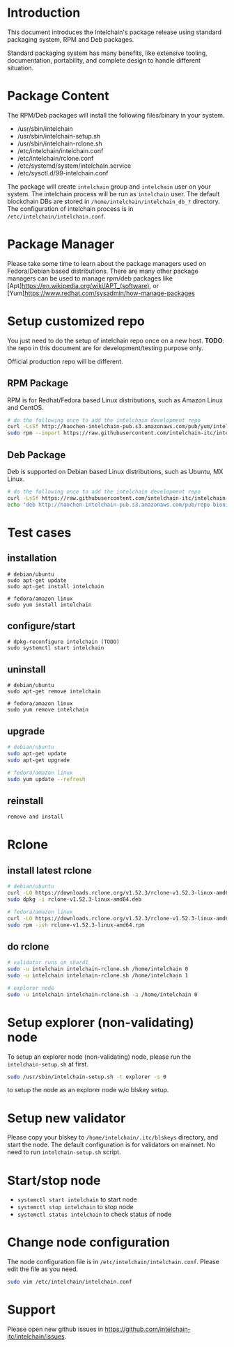 # Introduction
This document introduces the Intelchain's package release using standard packaging system, RPM and Deb packages.

Standard packaging system has many benefits, like extensive tooling, documentation, portability, and complete design to handle different situation.

# Package Content
The RPM/Deb packages will install the following files/binary in your system.
* /usr/sbin/intelchain
* /usr/sbin/intelchain-setup.sh
* /usr/sbin/intelchain-rclone.sh
* /etc/intelchain/intelchain.conf
* /etc/intelchain/rclone.conf
* /etc/systemd/system/intelchain.service
* /etc/sysctl.d/99-intelchain.conf

The package will create `intelchain` group and `intelchain` user on your system.
The intelchain process will be run as `intelchain` user.
The default blockchain DBs are stored in `/home/intelchain/intelchain_db_?` directory.
The configuration of intelchain process is in `/etc/intelchain/intelchain.conf`.

# Package Manager
Please take some time to learn about the package managers used on Fedora/Debian based distributions.
There are many other package managers can be used to manage rpm/deb packages like [Apt]<https://en.wikipedia.org/wiki/APT_(software)>,
or [Yum]<https://www.redhat.com/sysadmin/how-manage-packages>

# Setup customized repo
You just need to do the setup of intelchain repo once on a new host.
**TODO**: the repo in this document are for development/testing purpose only.

Official production repo will be different.

## RPM Package
RPM is for Redhat/Fedora based Linux distributions, such as Amazon Linux and CentOS.

```bash
# do the following once to add the intelchain development repo
curl -LsSf http://haochen-intelchain-pub.s3.amazonaws.com/pub/yum/intelchain-dev.repo | sudo tee -a /etc/yum.repos.d/intelchain-dev.repo
sudo rpm --import https://raw.githubusercontent.com/intelchain-itc/intelchain-open/master/intelchain-release/intelchain-pub.key
```

## Deb Package
Deb is supported on Debian based Linux distributions, such as Ubuntu, MX Linux.

```bash
# do the following once to add the intelchain development repo
curl -LsSf https://raw.githubusercontent.com/intelchain-itc/intelchain-open/master/intelchain-release/intelchain-pub.key | sudo apt-key add
echo "deb http://haochen-intelchain-pub.s3.amazonaws.com/pub/repo bionic main" | sudo tee -a /etc/apt/sources.list

```

# Test cases
## installation
```
# debian/ubuntu
sudo apt-get update
sudo apt-get install intelchain

# fedora/amazon linux
sudo yum install intelchain
```
## configure/start
```
# dpkg-reconfigure intelchain (TODO)
sudo systemctl start intelchain
```

## uninstall
```
# debian/ubuntu
sudo apt-get remove intelchain

# fedora/amazon linux
sudo yum remove intelchain
```

## upgrade
```bash
# debian/ubuntu
sudo apt-get update
sudo apt-get upgrade

# fedora/amazon linux
sudo yum update --refresh
```

## reinstall
```bash
remove and install
```

# Rclone
## install latest rclone
```bash
# debian/ubuntu
curl -LO https://downloads.rclone.org/v1.52.3/rclone-v1.52.3-linux-amd64.deb
sudo dpkg -i rclone-v1.52.3-linux-amd64.deb

# fedora/amazon linux
curl -LO https://downloads.rclone.org/v1.52.3/rclone-v1.52.3-linux-amd64.rpm
sudo rpm -ivh rclone-v1.52.3-linux-amd64.rpm
```

## do rclone
```bash
# validator runs on shard1
sudo -u intelchain intelchain-rclone.sh /home/intelchain 0
sudo -u intelchain intelchain-rclone.sh /home/intelchain 1

# explorer node
sudo -u intelchain intelchain-rclone.sh -a /home/intelchain 0
```

# Setup explorer (non-validating) node
To setup an explorer node (non-validating) node, please run the `intelchain-setup.sh` at first.

```bash
sudo /usr/sbin/intelchain-setup.sh -t explorer -s 0
```
to setup the node as an explorer node w/o blskey setup.

# Setup new validator
Please copy your blskey to `/home/intelchain/.itc/blskeys` directory, and start the node.
The default configuration is for validators on mainnet. No need to run `intelchain-setup.sh` script.

# Start/stop node
* `systemctl start intelchain` to start node
* `systemctl stop intelchain` to stop node
* `systemctl status intelchain` to check status of node

# Change node configuration
The node configuration file is in `/etc/intelchain/intelchain.conf`.  Please edit the file as you need.
```bash
sudo vim /etc/intelchain/intelchain.conf
```

# Support
Please open new github issues in https://github.com/intelchain-itc/intelchain/issues.
